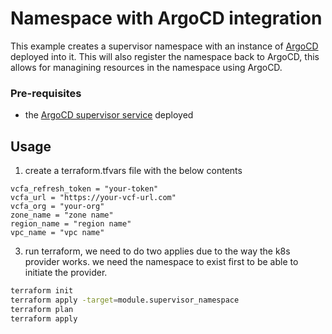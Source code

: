 # Namespace with ArgoCD integration

This example creates a supervisor namespace with an instance of [ArgoCD](https://blogs.vmware.com/cloud-foundation/2025/07/11/gitops-for-vcf-broadcom-argo-cd-operator-now-available/) deployed into it. This will also register the namespace back to ArgoCD, this allows for managining resources in the namespace using ArgoCD. 
### Pre-requisites 

* the [ArgoCD supervisor service](https://techdocs.broadcom.com/us/en/vmware-cis/vcf/vsphere-supervisor-services-and-standalone-components/latest/using-supervisor-services/using-argo-cd-service.html) deployed

## Usage

1. create a terraform.tfvars file with the below contents 

```
vcfa_refresh_token = "your-token"
vcfa_url = "https://your-vcf-url.com"
vcfa_org = "your-org"
zone_name = "zone name"
region_name = "region name"
vpc_name = "vpc name"
```


3. run terraform, we need to do two applies due to the way the k8s provider works. we need the namespace to exist first to be able to initiate the provider. 

```bash
terraform init
terraform apply -target=module.supervisor_namespace
terraform plan
terraform apply
```